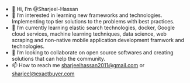 - 👋 Hi, I’m @Sharjeel-Hassan
- 👀 I’m interested in learning new frameworks and technologies. Implementing top tier solutions to the problems with best practices.
- 🌱 I’m currently learning elastic search technologies, docker, Google cloud services, machine learning techniques, data science, web scraping and non-native mobile application development framwork and technologies.
- 💞️ I’m looking to collaborate on open source softwares and creating solutions that can help the community.
- 📫 How to reach me sharjeelhassan2011@gmail.com or sharjeel@exactbuyer.com

<!---
Sharjeel-Hassan/Sharjeel-Hassan is a ✨ special ✨ repository because its `README.md` (this file) appears on your GitHub profile.
You can click the Preview link to take a look at your changes.
--->
